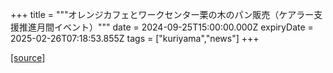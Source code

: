 +++
title = """オレンジカフェとワークセンター栗の木のパン販売（ケアラー支援推進月間イベント）"""
date = 2024-09-25T15:00:00.000Z
expiryDate = 2025-02-26T07:18:53.855Z
tags = ["kuriyama","news"]
+++


[[source]](https://www.town.kuriyama.hokkaido.jp/soshiki/43/28944.html)

